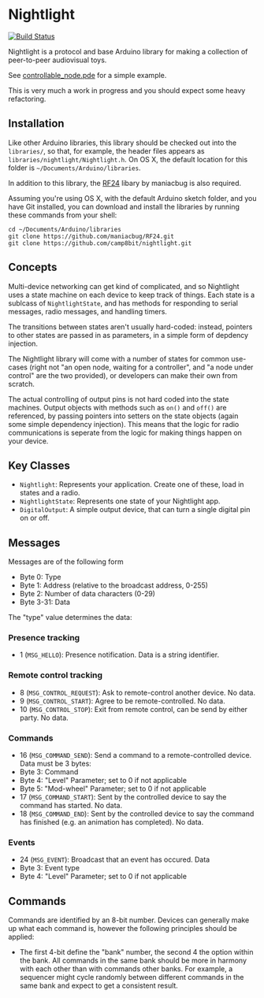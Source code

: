 Nightlight
==========

[![Build Status](https://travis-ci.org/camp8bit/nightlight.svg)](https://travis-ci.org/camp8bit/nightlight)

Nightlight is a protocol and base Arduino library for making a collection of peer-to-peer audiovisual toys.

See [controllable_node.pde](examples/controllable_node/controllable_node.pde) for a simple example.

This is very much a work in progress and you should expect some heavy refactoring.

Installation
------------

Like other Arduino libraries, this library should be checked out into the `libraries/`, so that, for example, the header files appears as `libraries/nightlight/Nightlight.h`. On OS X, the default location for this folder is `~/Documents/Arduino/libraries`.

In addition to this library, the [RF24](https://github.com/maniacbug/RF24) libary by maniacbug is also required.

Assuming you're using OS X, with the default Arduino sketch folder, and you have Git installed, you can download and install the libraries by running these commands from your shell: 

    cd ~/Documents/Arduino/libraries
    git clone https://github.com/maniacbug/RF24.git  
    git clone https://github.com/camp8bit/nightlight.git

Concepts
--------

Multi-device networking can get kind of complicated, and so Nightlight uses a state machine on each device to keep track of things. Each state is a sublcass of `NightlightState`, and has methods for responding to serial messages, radio messages, and handling timers.

The transitions between states aren't usually hard-coded: instead, pointers to other states are passed in as parameters, in a simple form of depdency injection.

The Nightlight library will come with a number of states for common use-cases (right not "an open node, waiting for a controller", and "a node under control" are the two provided), or developers can make their own from scratch.

The actual controlling of output pins is not hard coded into the state machines. Output objects with methods such as `on()` and `off()` are referenced, by passing pointers into setters on the state objects (again some simple dependency injection). This means that the logic for radio communications is seperate from the logic for making things happen on your device.

Key Classes
-----------

 * `Nightlight`: Represents your application. Create one of these, load in states and a radio.
 * `NightlightState`: Represents one state of your Nightlight app.
 * `DigitalOutput`: A simple output device, that can turn a single digital pin on or off.

Messages
--------

Messages are of the following form

 * Byte 0: Type
 * Byte 1: Address (relative to the broadcast address, 0-255)
 * Byte 2: Number of data characters (0-29)
 * Byte 3-31: Data

The "type" value determines the data:

### Presence tracking

 * 1 (`MSG_HELLO`): Presence notification. Data is a string identifier.

### Remote control tracking

 * 8 (`MSG_CONTROL_REQUEST`): Ask to remote-control another device. No data.
 * 9 (`MSG_CONTROL_START`): Agree to be remote-controlled. No data.
 * 10 (`MSG_CONTROL_STOP`): Exit from remote control, can be send by either party. No data.

### Commands

 * 16 (`MSG_COMMAND_SEND`): Send a command to a remote-controlled device. Data must be 3 bytes:
  * Byte 3: Command
  * Byte 4: "Level" Parameter; set to 0 if not applicable
  * Byte 5: "Mod-wheel" Parameter; set to 0 if not applicable
 * 17 (`MSG_COMMAND_START`): Sent by the controlled device to say the command has started. No data.
 * 18 (`MSG_COMMAND_END`): Sent by the controlled device to say the command has finished (e.g. an animation has completed). No data.

### Events 

 * 24 (`MSG_EVENT`): Broadcast that an event has occured. Data 
  * Byte 3: Event type
  * Byte 4: "Level" Parameter; set to 0 if not applicable

Commands
---------

Commands are identified by an 8-bit number. Devices can generally make up what each command is, however the following principles should be applied:

 * The first 4-bit define the "bank" number, the second 4 the option within the bank. All commands in the same bank should be more in harmony with each other than with commands other banks. For example, a sequencer might cycle randomly between different commands in the same bank and expect to get a consistent result.
